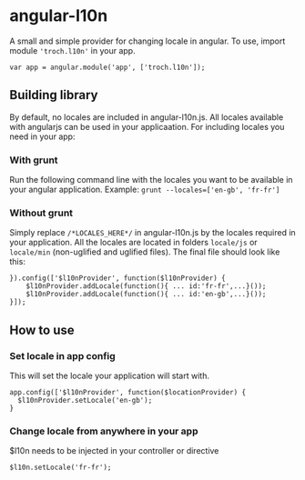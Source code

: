 angular-l10n
============

A small and simple provider for changing locale in angular.
To use, import module `'troch.l10n'` in your app.

    var app = angular.module('app', ['troch.l10n']);

Building library
----------------
By default, no locales are included in angular-l10n.js. All locales available with angularjs can be used in your applicaation. For including locales you need in your app:

### With grunt
Run the following command line with the locales you want to be available in your angular application. Example:
`grunt --locales=['en-gb', 'fr-fr']`

### Without grunt
Simply replace `/*LOCALES_HERE*/` in angular-l10n.js by the locales required in your application. All the locales are located in folders `locale/js` or `locale/min` (non-uglified and uglified files). The final file should look like this:

    }).config(['$l10nProvider', function($l10nProvider) {
        $l10nProvider.addLocale(function(){ ... id:'fr-fr',...}());
        $l10nProvider.addLocale(function(){ ... id:'en-gb',...}());
    }]);

How to use
----------
### Set locale in app config
This will set the locale your application will start with.

    app.config(['$l10nProvider', function($locationProvider) {
      $l10nProvider.setLocale('en-gb');
    }

### Change locale from anywhere in your app
$l10n needs to be injected in your controller or directive

    $l10n.setLocale('fr-fr');
